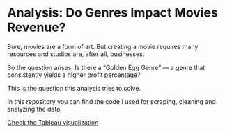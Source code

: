 # Analysis: Do Genres Impact Movies Revenue? 

Sure, movies are a form of art. But creating a movie requires many resources and studios are, after all, businesses.

So the question arises; Is there a “Golden Egg Genre” — a genre that consistently yields a higher profit percentage?

This is the question this analysis tries to solve.

In this repository you can find the code I used for scraping, cleaning and analyzing the data.

[Check the Tableau visualization](https://public.tableau.com/shared/Q2R7S2ZD8?:display_count=n&:origin=viz_share_link)
